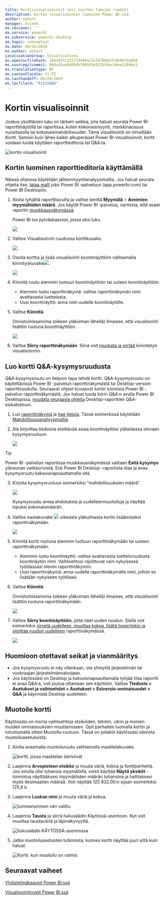 ```yaml
---
title: Korttivisualisoinnit (eli suurten lukujen ruudut)
description: Kortin visualisoinnin luominen Power BI:ssä
author: mihart
manager: kvivek
ms.reviewer: ''
ms.service: powerbi
ms.subservice: powerbi-desktop
ms.topic: conceptual
ms.date: 09/26/2018
ms.author: mihart
LocalizationGroup: Visualizations
ms.openlocfilehash: 164385fc232774999a21e1870b02fcb59b74ad50
ms.sourcegitcommit: 60dad5aa0d85db790553e537bf8ac34ee3289ba3
ms.translationtype: MT
ms.contentlocale: fi-FI
ms.lasthandoff: 05/29/2019
ms.locfileid: "61152888"
---
```

# <a name="card-visualizations"></a>Kortin visualisoinnit
Joskus yksittäinen luku on tärkein seikka, jota haluat seurata Power BI-raporttinäytöllä tai raportissa, kuten kokonaismyynti, markkinaosuus vuositasolla tai kokonaismahdollisuudet. Tämä visualisointi on nimeltään *Kortti*. Samoin kuin lähes kaikki alkuperäiset Power BI-visualisoinnit, kortit voidaan luoda käyttäen raporttieditoria tai Q&A:ta.

![kortin visualisointi](media/power-bi-visualization-card/pbi_opptuntiescard.png)

## <a name="create-a-card-using-the-report-editor"></a>Kortin luominen raporttieditoria käyttämällä
Näissä ohjeissa käytetään jälleenmyyntianalyysimallia. Jos haluat seurata ohjeita itse, [lataa malli](../sample-datasets.md) joko Power BI ‑palveluun (app.powerbi.com) tai Power BI Desktopiin.   

1. Aloita tyhjältä raporttisivulta ja valitse kenttä **Myymälä** \> **Avoimien myymälöiden määrä**. Jos käytät Power BI ‑palvelua, varmista, että avaat raportin [muokkausnäkymässä](../service-interact-with-a-report-in-editing-view.md).

    Power BI luo pylväskaavion, jossa yksi luku.

   ![](media/power-bi-visualization-card/pbi_rptnumbertilechart.png)
2. Valitse Visualisoinnit-ruudussa korttikuvake.

   ![](media/power-bi-visualization-card/power-bi-templates.png)
6. Osoita korttia ja lisää visualisointi koontinäyttöön valitsemalla kiinnityskuvake![](media/power-bi-visualization-card/pbi_pintile.png).

   ![](media/power-bi-visualization-card/power-bi-pin-icon.png)
7. Kiinnitä ruutu aiemmin luotuun koontinäyttöön tai uuteen koontinäyttöön.

   * Aiemmin luotu raporttinäkymä: valitse raporttinäkymän nimi avattavasta luettelosta.
   * Uusi koontinäyttö: anna nimi uudelle koontinäytölle.
8. Valitse **Kiinnitä**.

   Onnistumissanoma (oikean yläkulman lähellä) ilmaisee, että visualisointi lisättiin ruutuna koontinäyttöön.

   ![](media/power-bi-visualization-card/power-bi-success2.png)
9. Valitse **Siirry raporttinäkymään**. Siinä voit [muokata ja siirtää](../service-dashboard-edit-tile.md) kiinnitetyn visualisoinnin.


## <a name="create-a-card-from-the-qa-question-box"></a>Luo kortti Q&A-kysymysruudusta
Q&A-kysymysruutu on helpoin tapa tehdä kortti. Q&A-kysymysruutu on käytettävissä Power BI -palvelun raporttinäkymästä tai Desktop-version raporttiruudulta. Seuraavat ohjeet kuvaavat kortin luomista Power BI -palvelun raporttinäkymästä. Jos haluat luoda korin Q&A:n avulla Power BI Desktopissa, [noudata seuraavia ohjeita](https://powerbi.microsoft.com/blog/power-bi-desktop-december-feature-summary/#QandA) Desktop-raporttien Q&A-esikatseluun.

1. Luo [raporttinäkymä](../service-dashboards.md) ja [hae tietoja](../service-get-data.md). Tässä esimerkissä käytetään [Mahdollisuusanalyysimallia](../sample-opportunity-analysis.md).

1. Ala kirjoittaa tiedoista etsittävää asiaa koontinäyttösi ylälaidassa olevaan kysymysruutuun. 

   ![](media/power-bi-visualization-card/power-bi-q-and-a-box.png)

> [!TIP]
> Power BI -palvelun raportissa muokkausnäkymässä valitaan **Esitä kysymys** yläreunan valikkorivistä. Etsi Power BI Desktop -raportista tilaa ja avaa kysymysruutu kaksoisnapsauttamalla sitä.

3. Kirjoita kysymysruutuun esimerkiksi ”mahdollisuuksien määrä”.

   ![](media/power-bi-visualization-card/power-bi-q-and-a.png)

   Kysymysruutu antaa ehdotuksia ja uudelleenmuotoiluja ja näyttää lopuksi kokonaismäärän.  
4. Valitse nastakuvake ![](media/power-bi-visualization-card/pbi_pintile.png) oikeasta yläkulmasta kortin lisäämiseksi raporttinäkymään.

   ![](media/power-bi-visualization-card/power-bi-pin.png)
5. Kiinnitä kortti ruutuna aiemmin luotuun raporttinäkymään tai uuteen raporttinäkymään.

   * Aiemmin luotu koontinäyttö: valitse avattavasta luetteloruudusta koontinäytön nimi. Vaihtoehtosi rajoittuvat vain nykyisessä työtilassasi oleviin raporttinäkymiin.
   * Uusi raporttinäkymä: anna uudelle raporttinäkymälle nimi, jolloin se lisätään nykyiseen työtilaasi.
6. Valitse **Kiinnitä**.

   Onnistumissanoma (oikean yläkulman lähellä) ilmaisee, että visualisointi lisättiin ruutuna raporttinäkymään.  

   ![](media/power-bi-visualization-card/power-bi-success2.png)
7. Valitse **Siirry koontinäyttöön**, jotta näet uuden ruudun. Siellä voit esimerkiksi [nimetä uudelleen, muuttaa kokoa, lisätä hyperlinkin ja sijoittaa ruudun uudelleen](../service-dashboard-edit-tile.md) raporttinäkymässä.

   ![](media/power-bi-visualization-card/power-bi-pinned.png)

## <a name="considerations-and-troubleshooting"></a>Huomioon otettavat seikat ja vianmääritys
- Jos kysymysruutu ei näy ollenkaan, ota yhteyttä järjestelmän tai vuokraajan järjestelmänvalvojaan.    
- Jos käytössäsi on Desktop ja kaksoisnapsauttamalla tyhjää tilaa raportti ei avaa Q&A:a, voit joutua ottamaan sen käyttöön.  Valitse **Tiedosto > Asetukset ja vaihtoehdot > Asetukset > Esiversio-ominaisuudet > Q&A** ja käynnistä Desktop uudelleen.

## <a name="format-a-card"></a>Muotoile kortti
Käytössäsi on monia vaihtoehtoja otsikoiden, tekstin, värin ja monien muiden ominaisuuksien muuttamiseen. Opit parhaiten luomalla kortin ja tutustumalla sitten Muotoilu-ruutuun. Tässä on joitakin käytössäsi olevista muotoiluasetuksista. 

1. Aloita avaamalla muotoiluruutu valitsemalla maalitelakuvake. 

    ![kortti, jossa maalitelan ääriviivat](media/power-bi-visualization-card/power-bi-format-card.png)
2. Laajenna **Arvopisteen otsikko** ja muuta väriä, kokoa ja fonttiperhettä. Jos sinulla olisi tuhansia myymälöitä, voisit käyttää **Näytä yksiköt** -toimintoa näyttääksesi myymälöiden määrän tuhansina ja hallitaksesi myös desimaalien määrää. Voit näyttää 125 832,00:n sijaan esimerkiksi 125,8 k.

3.  Laajenna **Luokan nimi** ja muuta väriä ja kokoa.

    ![tummansininen väri valittu](media/power-bi-visualization-card/power-bi-card-format.png)

4. Laajenna **Tausta** ja siirrä liukusäädin Käytössä-asentoon.  Nyt voit muuttaa taustaväriä ja läpinäkyvyyttä.

    ![liukusäädin KÄYTÖSSÄ-asennossa](media/power-bi-visualization-card/power-bi-format-color.png)

5. Jatka muotoiluasetusten tutkimista, kunnes kortti näyttää juuri siltä kuin haluat. 

    ![Kortti, kun muotoilu on valmis](media/power-bi-visualization-card/power-bi-formatted.png)

## <a name="next-steps"></a>Seuraavat vaiheet
[Yhdistelmäkaaviot Power BI:ssä](power-bi-visualization-combo-chart.md)

[Visualisointityypit Power BI:ssä](power-bi-visualization-types-for-reports-and-q-and-a.md)
